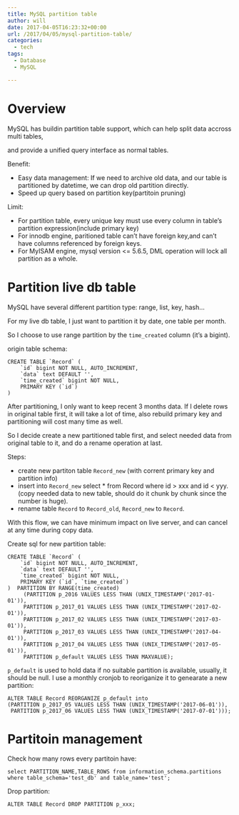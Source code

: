 ```yaml
---
title: MySQL partition table
author: will
date: 2017-04-05T16:23:32+00:00
url: /2017/04/05/mysql-partition-table/
categories:
  - tech
tags:
  - Database
  - MySQL

---
```

# Overview

MySQL has buildin partition table support, which can help split data accross multi tables,
  
and provide a unified query interface as normal tables.

Benefit:

  * Easy data management: If we need to archive old data, and our table is partitioned by datetime, we can drop old partition directly.
  * Speed up query based on partition key(partitoin pruning)

Limit:

  * For partition table, every unique key must use every column in table&#8217;s partition expression(include primary key)
  * For innodb engine, paritioned table can&#8217;t have foreign key,and can&#8217;t have columns referenced by foreign keys.
  * For MyISAM engine, mysql version <= 5.6.5, DML operation will lock all partition as a whole.

<!--more-->

# Partition live db table

MySQL have several different partition type: range, list, key, hash&#8230;

For my live db table, I just want to partition it by date, one table per month.

So I choose to use range partition by the `time_created` column (it&#8217;s a bigint).

origin table schema:

    CREATE TABLE `Record` (
        `id` bigint NOT NULL, AUTO_INCREMENT,
        `data` text DEFAULT '',
        `time_created` bigint NOT NULL,
        PRIMARY KEY (`id`)
    )
    

After partitioning, I only want to keep recent 3 months data. If I delete rows in original table first, it will take a lot of time, also rebuild primary key and partitioning will cost many time as well.

So I decide create a new partitioned table first, and select needed data from original table to it, and do a rename operation at last.

Steps:

  * create new partiton table `Record_new` (with corrent primary key and partition info)
  * insert into `Record_new` select * from Record where id > xxx and id < yyy. (copy needed data to new table, should do it chunk by chunk since the number is huge).
  * rename table `Record` to `Record_old`, `Record_new` to `Record`.

With this flow, we can have minimum impact on live server, and can cancel at any time during copy data.

Create sql for new partition table:

    CREATE TABLE `Record` (
        `id` bigint NOT NULL, AUTO_INCREMENT,
        `data` text DEFAULT '',
        `time_created` bigint NOT NULL,
        PRIMARY KEY (`id`, `time_created`)
    )  PARTITION BY RANGE(time_created)
         (PARTITION p_2016 VALUES LESS THAN (UNIX_TIMESTAMP('2017-01-01')),
         PARTITION p_2017_01 VALUES LESS THAN (UNIX_TIMESTAMP('2017-02-01')),
         PARTITION p_2017_02 VALUES LESS THAN (UNIX_TIMESTAMP('2017-03-01')),
         PARTITION p_2017_03 VALUES LESS THAN (UNIX_TIMESTAMP('2017-04-01')),
         PARTITION p_2017_04 VALUES LESS THAN (UNIX_TIMESTAMP('2017-05-01')),
         PARTITION p_default VALUES LESS THAN MAXVALUE);
    

`p_default` is used to hold data if no suitable partition is available, usually, it should be null. I use a monthly cronjob to reoriganize it to genearate a new partition:

    ALTER TABLE Record REORGANIZE p_default into 
    (PARTITION p_2017_05 VALUES LESS THAN (UNIX_TIMESTAMP('2017-06-01')),
     PARTITION p_2017_06 VALUES LESS THAN (UNIX_TIMESTAMP('2017-07-01')));
    

# Partitoin management

Check how many rows every partitoin have:

    select PARTITION_NAME,TABLE_ROWS from information_schema.partitions where table_schema='test_db' and table_name='test';
    

Drop partition:

    ALTER TABLE Record DROP PARTITION p_xxx;
